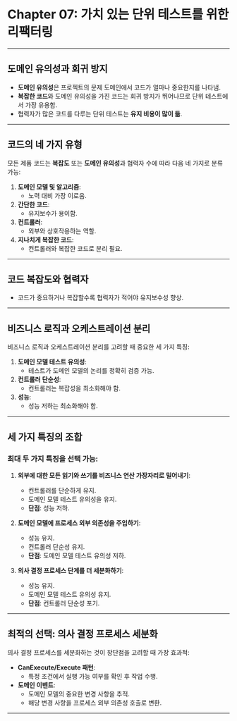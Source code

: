 # Chapter 07: 가치 있는 단위 테스트를 위한 리팩터링

---

## 도메인 유의성과 회귀 방지
- **도메인 유의성**은 프로젝트의 문제 도메인에서 코드가 얼마나 중요한지를 나타냄.
- **복잡한 코드**와 도메인 유의성을 가진 코드는 회귀 방지가 뛰어나므로 단위 테스트에서 가장 유용함.
- 협력자가 많은 코드를 다루는 단위 테스트는 **유지 비용이 많이 듦**.

---

## 코드의 네 가지 유형
모든 제품 코드는 **복잡도** 또는 **도메인 유의성**과 협력자 수에 따라 다음 네 가지로 분류 가능:
1. **도메인 모델 및 알고리즘**:
   - 노력 대비 가장 이로움.
2. **간단한 코드**:
   - 유지보수가 용이함.
3. **컨트롤러**:
   - 외부와 상호작용하는 역할.
4. **지나치게 복잡한 코드**:
   - 컨트롤러와 복잡한 코드로 분리 필요.

---

## 코드 복잡도와 협력자
- 코드가 중요하거나 복잡할수록 협력자가 적어야 유지보수성 향상.

---

## 비즈니스 로직과 오케스트레이션 분리
비즈니스 로직과 오케스트레이션 분리를 고려할 때 중요한 세 가지 특징:
1. **도메인 모델 테스트 유의성**:
   - 테스트가 도메인 모델의 논리를 정확히 검증 가능.
2. **컨트롤러 단순성**:
   - 컨트롤러는 복잡성을 최소화해야 함.
3. **성능**:
   - 성능 저하는 최소화해야 함.

---

## 세 가지 특징의 조합
### 최대 두 가지 특징을 선택 가능:
1. **외부에 대한 모든 읽기와 쓰기를 비즈니스 연산 가장자리로 밀어내기**:
   - 컨트롤러를 단순하게 유지.
   - 도메인 모델 테스트 유의성을 유지.
   - **단점**: 성능 저하.

2. **도메인 모델에 프로세스 외부 의존성을 주입하기**:
   - 성능 유지.
   - 컨트롤러 단순성 유지.
   - **단점**: 도메인 모델 테스트 유의성 저하.

3. **의사 결정 프로세스 단계를 더 세분화하기**:
   - 성능 유지.
   - 도메인 모델 테스트 유의성 유지.
   - **단점**: 컨트롤러 단순성 포기.

---

## 최적의 선택: 의사 결정 프로세스 세분화
의사 결정 프로세스를 세분화하는 것이 장단점을 고려할 때 가장 효과적:
- **CanExecute/Execute 패턴**:
  - 특정 조건에서 실행 가능 여부를 확인 후 작업 수행.
- **도메인 이벤트**:
  - 도메인 모델의 중요한 변경 사항을 추적.
  - 해당 변경 사항을 프로세스 외부 의존성 호출로 변환.

---

